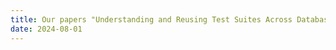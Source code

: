 ```yaml
---
title: Our papers "Understanding and Reusing Test Suites Across Database Systems" and "Finding Logic Bugs in Spatial Database Engines via Affine Equivalent Inputs" were accepted at SIGMOD 2025.
date: 2024-08-01
---
```

